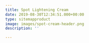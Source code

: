 ```yaml
---
title: Spot Lightening Cream
date: 2019-08-30T12:34:51.000+00:00
type: sitemapproduct
image: images/spot-cream-header.png
description: ''

---
```

